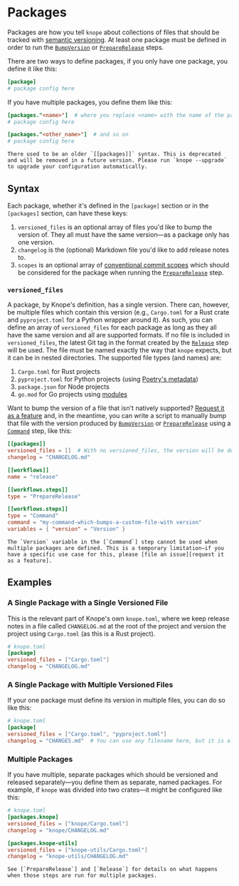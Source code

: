 # Packages

Packages are how you tell `knope` about collections of files that should be tracked with [semantic versioning]. At least one package must be defined in order to run the [`BumpVersion`] or [`PrepareRelease`] steps.

There are two ways to define packages, if you only have one package, you define it like this:

```toml
[package]
# package config here
```

If you have multiple packages, you define them like this:

```toml
[packages."<name>"]  # where you replace <name> with the name of the package
# package config here

[packages."<other_name>"]  # and so on
# package config here
```

```admonish warning
There used to be an older `[[packages]]` syntax. This is deprecated and will be removed in a future version. Please run `knope --upgrade` to upgrade your configuration automatically.
```

## Syntax

Each package, whether it's defined in the `[package]` section or in the `[packages]` section, can have these keys:

1. `versioned_files` is an optional array of files you'd like to bump the version of. They all must have the same version—as a package only has one version.
2. `changelog` is the (optional) Markdown file you'd like to add release notes to.
3. `scopes` is an optional array of [conventional commit scopes] which should be considered for the package when running the [`PrepareRelease`] step.

### `versioned_files`

A package, by Knope's definition, has a single version. There can, however, be multiple files which contain this version (e.g., `Cargo.toml` for a Rust crate and `pyproject.toml` for a Python wrapper around it). As such, you can define an array of `versioned_files` for each package as long as they all have the same version and all are supported formats. If no file is included in `versioned_files`, the latest Git tag in the format created by the [`Release`] step will be used. The file must be named exactly the way that `knope` expects, but it can be in nested directories. The supported file types (and names) are:

1. `Cargo.toml` for Rust projects
2. `pyproject.toml` for Python projects (using [Poetry's metadata](https://python-poetry.org))
3. `package.json` for Node projects
4. `go.mod` for Go projects using [modules](https://go.dev/ref/mod)

Want to bump the version of a file that isn't natively supported? [Request it as a feature] and, in the meantime, you can write a script to manually bump that file with the version produced by [`BumpVersion`] or [`PrepareRelease`] using a [`Command`] step, like this:

```toml
[[packages]]
versioned_files = []  # With no versioned_files, the version will be determined via Git tag
changelog = "CHANGELOG.md"

[[workflows]]
name = "release"

[[workflows.steps]]
type = "PrepareRelease"

[[workflows.steps]]
type = "Command"
command = "my-command-which-bumps-a-custom-file-with version"
variables = { "version" = "Version" }
```

```admonish warning
The `Version` variable in the [`Command`] step cannot be used when multiple packages are defined. This is a temporary limitation—if you have a specific use case for this, please [file an issue][request it as a feature].
```

## Examples

### A Single Package with a Single Versioned File

This is the relevant part of Knope's own `knope.toml`, where we keep release notes in a file called `CHANGELOG.md` at the root of the project and version the project using `Cargo.toml` (as this is a Rust project).

```toml
# knope.toml
[package]
versioned_files = ["Cargo.toml"]
changelog = "CHANGELOG.md"
```

### A Single Package with Multiple Versioned Files

If your one package must define its version in multiple files, you can do so like this:

```toml
# knope.toml
[package]
versioned_files = ["Cargo.toml", "pyproject.toml"]
changelog = "CHANGES.md"  # You can use any filename here, but it is always Markdown
```

### Multiple Packages

If you have multiple, separate packages which should be versioned and released separately—you define them as separate, named packages. For example, if `knope` was divided into two crates—it might be configured like this:

```toml
# knope.toml
[packages.knope]
versioned_files = ["knope/Cargo.toml"]
changelog = "knope/CHANGELOG.md"

[packages.knope-utils]
versioned_files = ["knope-utils/Cargo.toml"]
changelog = "knope-utils/CHANGELOG.md"
```

```admonish info
See [`PrepareRelease`] and [`Release`] for details on what happens when those steps are run for multiple packages.
```

[`bumpversion`]: ./step/BumpVersion.md
[`preparerelease`]: ./step/PrepareRelease.md
[`release`]: ./step/Release.md
[`command`]: ./step/Command.md
[request it as a feature]: https://github.com/knope-dev/knope/issues
[semantic versioning]: https://semver.org
[conventional commit scopes]: https://www.conventionalcommits.org/en/v1.0.0/#commit-message-with-scope

